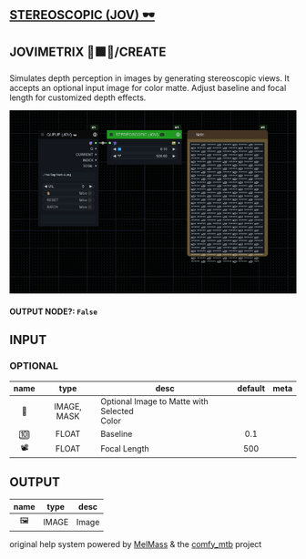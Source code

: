## [STEREOSCOPIC (JOV) 🕶️](https://github.com/Amorano/Jovimetrix-examples/blob/master/node/STEREOSCOPIC/STEREOSCOPIC.md)

## JOVIMETRIX 🔺🟩🔵/CREATE


Simulates depth perception in images by generating stereoscopic views. It accepts an optional input image for color matte. Adjust baseline and focal length for customized depth effects.


![STEREOSCOPIC](https://raw.githubusercontent.com/Amorano/Jovimetrix-examples/master/node/STEREOSCOPIC/STEREOSCOPIC.png)

#### OUTPUT NODE?: `False`

## INPUT

### OPTIONAL

name | type | desc | default | meta
:---:|:---:|---|:---:|---
👾  |  IMAGE, MASK  | Optional Image to Matte with Selected<br>Color |  | 
🔟  |  FLOAT  | Baseline | 0.1 | 
📽️  |  FLOAT  | Focal Length | 500 | 

## OUTPUT

name | type | desc
:---:|:---:|---
🖼️  |  IMAGE  | Image 

original help system powered by [MelMass](https://github.com/melMass) & the [comfy_mtb](https://github.com/melMass/comfy_mtb) project